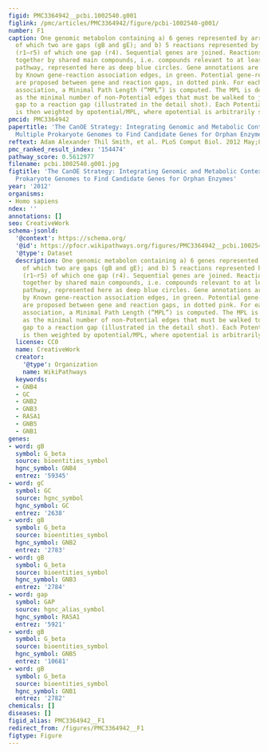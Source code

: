 ```yaml
---
figid: PMC3364942__pcbi.1002540.g001
figlink: /pmc/articles/PMC3364942/figure/pcbi-1002540-g001/
number: F1
caption: One genomic metabolon containing a) 6 genes represented by arrows (gA–gF)
  of which two are gaps (gB and gE); and b) 5 reactions represented by rectangles
  (r1–r5) of which one gap (r4). Sequential genes are joined. Reactions are joined
  together by shared main compounds, i.e. compounds relevant to at least one biological
  pathway, represented here as deep blue circles. Gene annotations are materialized
  by Known gene-reaction association edges, in green. Potential gene-reaction associations
  are proposed between gene and reaction gaps, in dotted pink. For each Potential
  association, a Minimal Path Length (“MPL”) is computed. The MPL is defined here
  as the minimal number of non-Potential edges that must be walked to join a gene
  gap to a reaction gap (illustrated in the detail shot). Each Potential association
  is then weighted by αpotential/MPL, where αpotential is arbitrarily set to 0.1.
pmcid: PMC3364942
papertitle: 'The CanOE Strategy: Integrating Genomic and Metabolic Contexts across
  Multiple Prokaryote Genomes to Find Candidate Genes for Orphan Enzymes.'
reftext: Adam Alexander Thil Smith, et al. PLoS Comput Biol. 2012 May;8(5):e1002540.
pmc_ranked_result_index: '154474'
pathway_score: 0.5612977
filename: pcbi.1002540.g001.jpg
figtitle: 'The CanOE Strategy: Integrating Genomic and Metabolic Contexts across Multiple
  Prokaryote Genomes to Find Candidate Genes for Orphan Enzymes'
year: '2012'
organisms:
- Homo sapiens
ndex: ''
annotations: []
seo: CreativeWork
schema-jsonld:
  '@context': https://schema.org/
  '@id': https://pfocr.wikipathways.org/figures/PMC3364942__pcbi.1002540.g001.html
  '@type': Dataset
  description: One genomic metabolon containing a) 6 genes represented by arrows (gA–gF)
    of which two are gaps (gB and gE); and b) 5 reactions represented by rectangles
    (r1–r5) of which one gap (r4). Sequential genes are joined. Reactions are joined
    together by shared main compounds, i.e. compounds relevant to at least one biological
    pathway, represented here as deep blue circles. Gene annotations are materialized
    by Known gene-reaction association edges, in green. Potential gene-reaction associations
    are proposed between gene and reaction gaps, in dotted pink. For each Potential
    association, a Minimal Path Length (“MPL”) is computed. The MPL is defined here
    as the minimal number of non-Potential edges that must be walked to join a gene
    gap to a reaction gap (illustrated in the detail shot). Each Potential association
    is then weighted by αpotential/MPL, where αpotential is arbitrarily set to 0.1.
  license: CC0
  name: CreativeWork
  creator:
    '@type': Organization
    name: WikiPathways
  keywords:
  - GNB4
  - GC
  - GNB2
  - GNB3
  - RASA1
  - GNB5
  - GNB1
genes:
- word: gB
  symbol: G_beta
  source: bioentities_symbol
  hgnc_symbol: GNB4
  entrez: '59345'
- word: gC
  symbol: GC
  source: hgnc_symbol
  hgnc_symbol: GC
  entrez: '2638'
- word: gB
  symbol: G_beta
  source: bioentities_symbol
  hgnc_symbol: GNB2
  entrez: '2783'
- word: gB
  symbol: G_beta
  source: bioentities_symbol
  hgnc_symbol: GNB3
  entrez: '2784'
- word: gap
  symbol: GAP
  source: hgnc_alias_symbol
  hgnc_symbol: RASA1
  entrez: '5921'
- word: gB
  symbol: G_beta
  source: bioentities_symbol
  hgnc_symbol: GNB5
  entrez: '10681'
- word: gB
  symbol: G_beta
  source: bioentities_symbol
  hgnc_symbol: GNB1
  entrez: '2782'
chemicals: []
diseases: []
figid_alias: PMC3364942__F1
redirect_from: /figures/PMC3364942__F1
figtype: Figure
---
```

